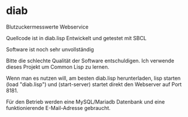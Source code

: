 # diab
Blutzuckermesswerte Webservice

Quellcode ist in diab.lisp
Entwickelt und getestet mit SBCL


Software ist noch sehr unvollständig


Bitte die schlechte Qualität der Software entschuldigen. Ich verwende dieses Projekt um Common Lisp zu lernen.


Wenn man es nutzen will, am besten diab.lisp herunterladen, lisp starten (load "diab.lisp") und (start-server) startet direkt den Webserver auf Port 8181.

Für den Betrieb werden eine MySQL/Mariadb Datenbank und eine funktionierende E-Mail-Adresse gebraucht.
